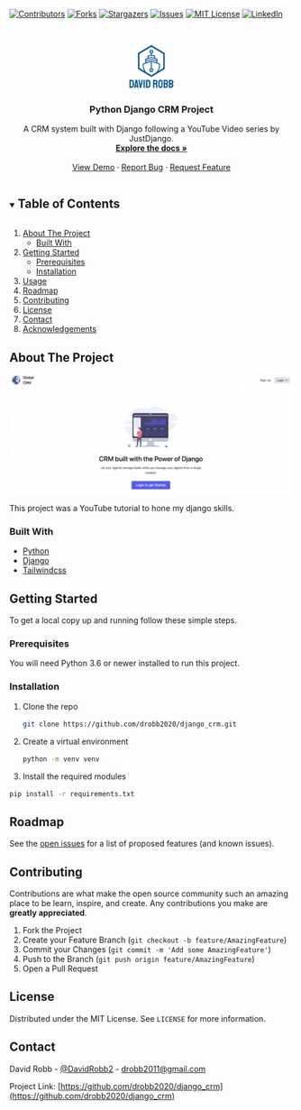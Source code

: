 <!--
*** Thanks for checking out the Best-README-Template. If you have a suggestion
*** that would make this better, please fork the repo and create a pull request
*** or simply open an issue with the tag "enhancement".
*** Thanks again! Now go create something AMAZING! :D
***
***
***
*** To avoid retyping too much info. Do a search and replace for the following:
*** drobb2020, django_crm, DavidRobb2, drobb2011@gmail.com, Python Django CRM Project, A CRM system built with Django following a YouTube Video series by JustDjango.
-->

<!-- PROJECT SHIELDS -->
<!--
*** I'm using markdown "reference style" links for readability.
*** Reference links are enclosed in brackets [ ] instead of parentheses ( ).
*** See the bottom of this document for the declaration of the reference variables
*** for contributors-url, forks-url, etc. This is an optional, concise syntax you may use.
*** https://www.markdownguide.org/basic-syntax/#reference-style-links
-->

[![Contributors][contributors-shield]][contributors-url]
[![Forks][forks-shield]][forks-url]
[![Stargazers][stars-shield]][stars-url]
[![Issues][issues-shield]][issues-url]
[![MIT License][license-shield]][license-url]
[![LinkedIn][linkedin-shield]][linkedin-url]

<!-- PROJECT LOGO -->
<br />
<p align="center">
  <a href="https://github.com/drobb2020/readme-template">
    <img src="images/logo.png" alt="Logo" width="80" height="80">
  </a>

  <h3 align="center">Python Django CRM Project</h3>

  <p align="center">
    A CRM system built with Django following a YouTube Video series by JustDjango.
    <br />
    <a href="https://github.com/drobb2020/django_crm"><strong>Explore the docs »</strong></a>
    <br />
    <br />
    <a href="https://github.com/drobb2020/django_crm">View Demo</a>
    ·
    <a href="https://github.com/drobb2020/django_crm/issues">Report Bug</a>
    ·
    <a href="https://github.com/drobb2020/django_crm/issues">Request Feature</a>
  </p>
</p>

<!-- TABLE OF CONTENTS -->
<details open="open">
  <summary><h2 style="display: inline-block">Table of Contents</h2></summary>
  <ol>
    <li>
      <a href="#about-the-project">About The Project</a>
      <ul>
        <li><a href="#built-with">Built With</a></li>
      </ul>
    </li>
    <li>
      <a href="#getting-started">Getting Started</a>
      <ul>
        <li><a href="#prerequisites">Prerequisites</a></li>
        <li><a href="#installation">Installation</a></li>
      </ul>
    </li>
    <li><a href="#usage">Usage</a></li>
    <li><a href="#roadmap">Roadmap</a></li>
    <li><a href="#contributing">Contributing</a></li>
    <li><a href="#license">License</a></li>
    <li><a href="#contact">Contact</a></li>
    <li><a href="#acknowledgements">Acknowledgements</a></li>
  </ol>
</details>

<!-- ABOUT THE PROJECT -->

## About The Project

<a href="https://github.com/drobb2020/django_crm">
    <img src="images/screenshot.png" alt="Global CRM" width="700">
</a>

This project was a YouTube tutorial to hone my django skills.

### Built With

- [Python](https://www.python.org/)
- [Django](https://www.djangoproject.com/)
- [Tailwindcss](https://tailwindcss.com/)

<!-- GETTING STARTED -->

## Getting Started

To get a local copy up and running follow these simple steps.

### Prerequisites

You will need Python 3.6 or newer installed to run this project.

### Installation

1. Clone the repo

   ```sh
   git clone https://github.com/drobb2020/django_crm.git
   ```

2. Create a virtual environment

   ```sh
   python -m venv venv
   ```

3. Install the required modules

  ```sh
  pip install -r requirements.txt
  ```

<!-- USAGE EXAMPLES -->

<!-- ROADMAP -->

## Roadmap

See the [open issues](https://github.com/drobb2020/django_crm/issues) for a list of proposed features (and known issues).

<!-- CONTRIBUTING -->

## Contributing

Contributions are what make the open source community such an amazing place to be learn, inspire, and create. Any contributions you make are **greatly appreciated**.

1. Fork the Project
2. Create your Feature Branch (`git checkout -b feature/AmazingFeature`)
3. Commit your Changes (`git commit -m 'Add some AmazingFeature'`)
4. Push to the Branch (`git push origin feature/AmazingFeature`)
5. Open a Pull Request

<!-- LICENSE -->

## License

Distributed under the MIT License. See `LICENSE` for more information.

<!-- CONTACT -->

## Contact

David Robb - [@DavidRobb2](https://twitter.com/DavidRobb2) - drobb2011@gmail.com

Project Link: [https://github.com/drobb2020/django_crm](https://github.com/drobb2020/django_crm)

<!-- ACKNOWLEDGEMENTS -->

[contributors-shield]: https://img.shields.io/github/contributors/drobb2020/django_crm.svg?style=for-the-badge
[contributors-url]: https://github.com/drobb2020/django_crm/graphs/contributors
[forks-shield]: https://img.shields.io/github/forks/drobb2020/django_crm.svg?style=for-the-badge
[forks-url]: https://github.com/drobb2020/django_crm/network/members
[stars-shield]: https://img.shields.io/github/stars/drobb2020/django_crm.svg?style=for-the-badge
[stars-url]: https://github.com/drobb2020/django_crm/stargazers
[issues-shield]: https://img.shields.io/github/issues/drobb2020/django_crm.svg?style=for-the-badge
[issues-url]: https://github.com/drobb2020/django_crm/issues
[license-shield]: https://img.shields.io/github/license/drobb2020/django_crm.svg?style=for-the-badge
[license-url]: https://github.com/drobb2020/repo/blob/master/LICENSE.txt
[linkedin-shield]: https://img.shields.io/badge/-LinkedIn-black.svg?style=for-the-badge&logo=linkedin&colorB=555
[linkedin-url]: https://www.linkedin.com/in/david-robb-42436a20/
